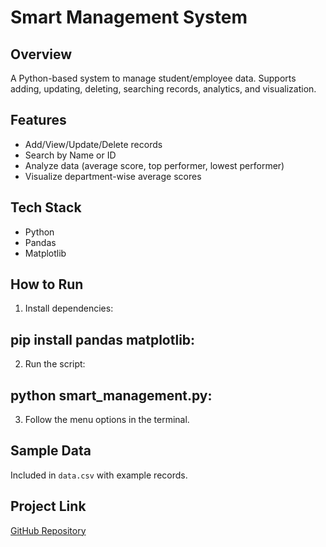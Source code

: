 # Smart Management System

## Overview
A Python-based system to manage student/employee data. Supports adding, updating, deleting, searching records, analytics, and visualization.

## Features
- Add/View/Update/Delete records
- Search by Name or ID
- Analyze data (average score, top performer, lowest performer)
- Visualize department-wise average scores

## Tech Stack
- Python
- Pandas
- Matplotlib

## How to Run
1. Install dependencies:
## pip install pandas matplotlib:
2. Run the script:
## python smart_management.py:
3. Follow the menu options in the terminal.

## Sample Data
Included in `data.csv` with example records.

## Project Link
[GitHub Repository](https://github.com/vigneshsai52/Smart-Management-System)
